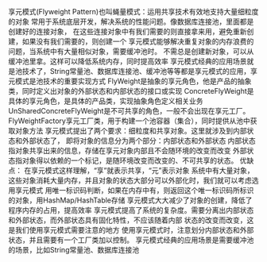享元模式(Flyweight Pattern)也叫蝇量模式：运用共享技术有效地支持大量细粒度的对象
常用于系统底层开发，解决系统的性能问题。像数据库连接池，里面都是创建好的连接对象，
在这些连接对象中有我们需要的则直接拿来用，避免重新创建，如果没有我们需要的，则创建一个
享元模式能够解决重复对象的内存浪费的问题，当系统中有大量相似对象，需要缓冲池时。
不需总是创建新对象，可以从缓冲池里拿。这样可以降低系统内存，同时提高效率
享元模式经典的应用场景就是池技术了，String常量池、数据库连接池、缓冲池等等都是享元模式的应用，享
元模式是池技术的重要实现方式
FlyWeight是抽象的享元角色，他是产品的抽象类，同时定义出对象的外部状态和内部状态的接口或实现
ConcreteFlyWeight是具体的享元角色，是具体的产品类，实现抽象角色定义相关业务
UnSharedConcreteFlyWeight是不可共享的角色，一般不会出现在享元工厂。
FlyWeightFactory享元工厂类，用于构建一个池容器（集合），同时提供从池中获取对象方法
享元模式提出了两个要求：细粒度和共享对象。这里就涉及到内部状态和外部状态了，
即将对象的信息分为两个部分：内部状态和外部状态
内部状态指对象共享出来的信息，存储在享元对象内部且不会随环境的改变而改变
外部状态指对象得以依赖的一个标记，是随环境改变而改变的、不可共享的状态。
优缺点：
在享元模式这样理解，“享”就表示共享，“元”表示对象
系统中有大量对象，这些对象消耗大量内存，并且对象的状态大部分可以外部化时，我们就可以考虑选用享元模式
用唯一标识码判断，如果在内存中有，则返回这个唯一标识码所标识的对象，用HashMap/HashTable存储
享元模式大大减少了对象的创建，降低了程序内存的占用，提高效率
享元模式提高了系统的复杂度。需要分离出内部状态和外部状态，而外部状态具有固化特性，不应该随着内部
状态的改变而改变，这是我们使用享元模式需要注意的地方
使用享元模式时，注意划分内部状态和外部状态，并且需要有一个工厂类加以控制。
享元模式经典的应用场景是需要缓冲池的场景，比如String常量池、数据库连接池